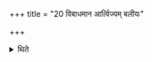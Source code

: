 +++
title = "20 विबाधमान आर्त्विज्यम् बलीयः"

+++

<details><summary>थिते</summary>

20. When there will be conflict, the duty as a priest (should be considered) as stronger.  
</details>
